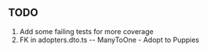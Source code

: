 ## TODO
1. Add some failing tests for more coverage
2. FK in adopters.dto.ts -- ManyToOne - Adopt to Puppies